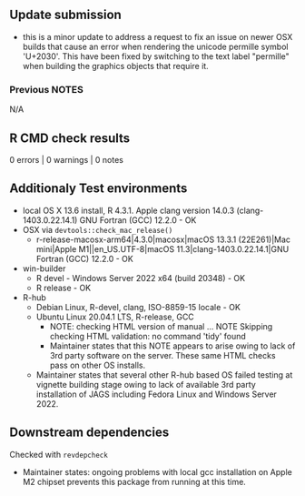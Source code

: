 ## Update submission

* this is a minor update to address a request to fix an issue on newer OSX builds that cause an error when rendering the unicode permille symbol 'U+2030'. This have been fixed by switching to the text label "permille" when building the graphics objects that require it. 


### Previous NOTES

N/A

## R CMD check results

0 errors | 0 warnings | 0 notes

## Additionaly Test environments

* local OS X 13.6 install, R 4.3.1. Apple clang version 14.0.3 (clang-1403.0.22.14.1)
       GNU Fortran (GCC) 12.2.0 - OK
* OSX via `devtools::check_mac_release()`
    * r-release-macosx-arm64|4.3.0|macosx|macOS 13.3.1 (22E261)|Mac mini|Apple M1||en_US.UTF-8|macOS 11.3|clang-1403.0.22.14.1|GNU Fortran (GCC) 12.2.0 - OK
* win-builder
    * R devel - Windows Server 2022 x64 (build 20348) - OK
    * R release - OK
* R-hub
     * Debian Linux, R-devel, clang, ISO-8859-15 locale - OK
     * Ubuntu Linux 20.04.1 LTS, R-release, GCC
         * NOTE: checking HTML version of manual ... NOTE
Skipping checking HTML validation: no command 'tidy' found
         * Maintainer states that this NOTE appears to arise owing to lack of 3rd party software on the server. These same HTML checks pass on other OS installs. 
     * Maintainer states that several other R-hub based OS failed testing at vignette building stage owing to lack of available 3rd party installation of JAGS including Fedora Linux and Windows Server 2022.


## Downstream dependencies

Checked with `revdepcheck`
* Maintainer states: ongoing problems with local gcc installation on Apple M2 chipset prevents this package from running at this time.

